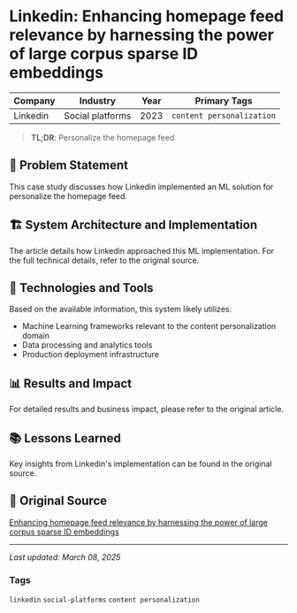# Linkedin: Enhancing homepage feed relevance by harnessing the power of large corpus sparse ID embeddings

| Company | Industry | Year | Primary Tags | 
|---------|----------|------|--------------|
| Linkedin | Social platforms | 2023 | `content personalization` |

> **TL;DR**: Personalize the homepage feed

## 📝 Problem Statement

This case study discusses how Linkedin implemented an ML solution for personalize the homepage feed.

## 🏗️ System Architecture and Implementation

The article details how Linkedin approached this ML implementation. For the full technical details, refer to the original source.

## 🔧 Technologies and Tools

Based on the available information, this system likely utilizes:

- Machine Learning frameworks relevant to the content personalization domain
- Data processing and analytics tools
- Production deployment infrastructure

## 📊 Results and Impact

For detailed results and business impact, please refer to the original article.

## 📚 Lessons Learned

Key insights from Linkedin's implementation can be found in the original source.

## 🔗 Original Source

[Enhancing homepage feed relevance by harnessing the power of large corpus sparse ID embeddings](https://engineering.linkedin.com/blog/2023/enhancing-homepage-feed-relevance-by-harnessing-the-power-of-lar)

---

*Last updated: March 08, 2025*

### Tags

`linkedin` `social-platforms` `content personalization`
